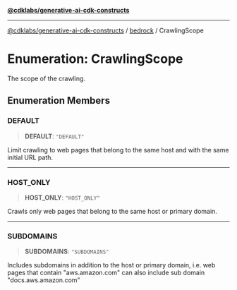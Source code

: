 [**@cdklabs/generative-ai-cdk-constructs**](../../../../README.md)

***

[@cdklabs/generative-ai-cdk-constructs](../../../../README.md) / [bedrock](../README.md) / CrawlingScope

# Enumeration: CrawlingScope

The scope of the crawling.

## Enumeration Members

### DEFAULT

> **DEFAULT**: `"DEFAULT"`

Limit crawling to web pages that belong to the same host and with the
same initial URL path.

***

### HOST\_ONLY

> **HOST\_ONLY**: `"HOST_ONLY"`

Crawls only web pages that belong to the same host or primary domain.

***

### SUBDOMAINS

> **SUBDOMAINS**: `"SUBDOMAINS"`

Includes subdomains in addition to the host or primary domain, i.e.
web pages that contain "aws.amazon.com" can also include
sub domain "docs.aws.amazon.com"
